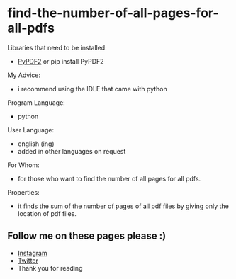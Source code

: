 # find-the-number-of-all-pages-for-all-pdfs

Libraries that need to be installed:
* [PyPDF2](https://pypi.org/project/PyPDF2/) or pip install PyPDF2

My Advice:
* i recommend using the IDLE that came with python

Program Language:
* python

User Language:
* english (ing)
* added in other languages on request

For Whom:
* for those who want to find the number of all pages for all pdfs.

Properties:
* it finds the sum of the number of pages of all pdf files by giving only the location of pdf files.

Follow me on these pages please :)
---------------------------------------------------
* [Instagram](https://www.instagram.com/real.shut.down.exe/)
* [Twitter](https://twitter.com/emr_yasa_)
* Thank you for reading
